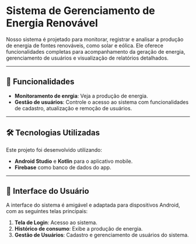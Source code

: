 # Sistema de Gerenciamento de Energia Renovável

Nosso sistema é projetado para monitorar, registrar e analisar a produção de energia de fontes renováveis, como solar e eólica. Ele oferece funcionalidades completas para acompanhamento da geração de energia, gerenciamento de usuários e visualização de relatórios detalhados.

---

## 🚀 Funcionalidades

- **Monitoramento de enrgia**: Veja a produção de energia.
- **Gestão de usuários**: Controle o acesso ao sistema com funcionalidades de cadastro, atualização e remoção de usuários.

---

## 🛠️ Tecnologias Utilizadas

Este projeto foi desenvolvido utilizando:

- **Android Studio** e **Kotlin** para o aplicativo mobile.
- **Firebase** como banco de dados do app.

---

## 📱 Interface do Usuário

A interface do sistema é amigável e adaptada para dispositivos Android, com as seguintes telas principais:

1. **Tela de Login**: Acesso ao sistema.
2. **Histórico de consumo**: Exibe a produção de energia.
3. **Gestão de Usuários**: Cadastro e gerenciamento de usuários do sistema.


